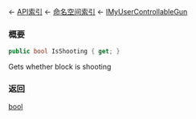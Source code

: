 ← [API索引](Api-Index) ← [命名空间索引](Namespace-Index) ← [IMyUserControllableGun](Sandbox.ModAPI.Ingame.IMyUserControllableGun)

### 概要

```csharp
public bool IsShooting { get; }
```

Gets whether block is shooting

### 返回

[bool](https://docs.microsoft.com/en-us/dotnet/api/System.Boolean?view=netframework-4.6)

